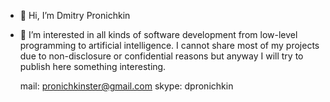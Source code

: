 - 👋 Hi, I’m Dmitry Pronichkin
- 👀 I’m interested in all kinds of software development from low-level programming to artificial intelligence.
I cannot share most of my projects due to non-disclosure or confidential reasons but anyway I will try to publish here something interesting.

  mail: pronichkinster@gmail.com
  skype: dpronichkin

<!---
Kaiass/Kaiass is a ✨ special ✨ repository because its `README.md` (this file) appears on your GitHub profile.
You can click the Preview link to take a look at your changes.
--->
